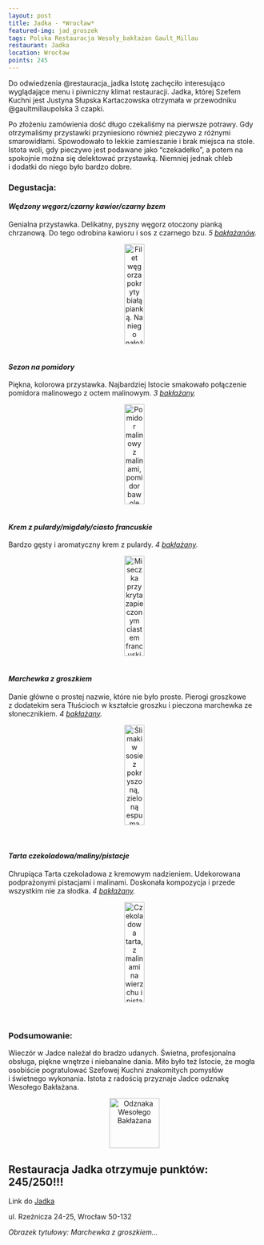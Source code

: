 ```yaml
---
layout: post
title: Jadka - *Wrocław*
featured-img: jad_groszek
tags: Polska Restauracja Wesoły_bakłażan Gault_Millau
restaurant: Jadka
location: Wrocław
points: 245
---
```

Do odwiedzenia @restauracja_jadka Istotę zachęciło interesująco wyglądające
menu i&nbsp;piwniczny klimat restauracji. Jadka,
której Szefem Kuchni jest Justyna Słupska Kartaczowska otrzymała w&nbsp;przewodniku @gaultmillaupolska
3&nbsp;czapki.

Po złożeniu zamówienia dość długo czekaliśmy na pierwsze potrawy.
Gdy otrzymaliśmy przystawki przyniesiono również pieczywo z&nbsp;różnymi smarowidłami.
Spowodowało to lekkie zamieszanie i&nbsp;brak miejsca na stole. Istota woli,
 gdy pieczywo jest podawane jako “czekadełko”, a&nbsp;potem na spokojnie można się delektować przystawką.
 Niemniej jednak chleb i&nbsp;dodatki do niego było bardzo dobre.


### Degustacja:

#### *Wędzony węgorz/czarny kawior/czarny bzem*

Genialna przystawka. Delikatny, pyszny węgorz otoczony pianką chrzanową. Do tego odrobina kawioru i&nbsp;sos z&nbsp;czarnego bzu. _5&nbsp;[bakłażanów]._

<center><div style="width:55%">
<img src="{{site.img_url}}/assets/img/posts/jad_wegorz.jpg" alt="Filet węgorza pokryty białą pianką. Na niego nałożony w jednym
rogu czarny kawior. Obok kółko z sosu z czarnego bzu"
height="200px" width="40px" />
</div></center>
<br />

#### *Sezon na pomidory*

Piękna, kolorowa przystawka. Najbardziej Istocie smakowało połączenie pomidora malinowego z&nbsp;octem
malinowym. _3&nbsp;[bakłażany]._
<center><div style="width:55%">
<img src="{{site.img_url}}/assets/img/posts/jad_pomidor.jpg" alt="Pomidor malinowy z malinami, pomidor bawole serce z
krążkami zielonej cebulki i małe pomidorki kolorowe"
height="200px" width="40px" />
</div></center>
<br />

#### *Krem z&nbsp;pulardy/migdały/ciasto francuskie*

Bardzo gęsty i&nbsp;aromatyczny krem z&nbsp;pulardy. _4&nbsp;[bakłażany]._
<center><div style="width:55%">
<img src="{{site.img_url}}/assets/img/posts/jad_krem.jpg" alt="Miseczka przykryta zapieczonym ciastem francuskim"
height="200px" width="40px" />
</div></center>
<br />

#### *Marchewka z&nbsp;groszkiem*

Danie główne o&nbsp;prostej nazwie, które nie było proste. Pierogi groszkowe z&nbsp;dodatekim sera Tłuścioch w&nbsp;kształcie
groszku i&nbsp;pieczona marchewka ze słonecznikiem.
_4&nbsp;[bakłażany]._
<center><div style="width:55%">
<img src="{{site.img_url}}/assets/img/posts/jad_march_groszek.jpg" alt="Ślimaki w sosie z pokryszoną, zieloną espumą" height="200px" width="40px" />
</div></center>
<br />&ensp;&ensp;

#### *Tarta czekoladowa/maliny/pistacje*

Chrupiąca Tarta czekoladowa z&nbsp;kremowym nadzieniem. Udekorowana podprażonymi pistacjami i&nbsp;malinami.
 Doskonała kompozycja i&nbsp;przede wszystkim nie za słodka. _4&nbsp;[bakłażany]._
<center><div style="width:55%">
<img src="{{site.img_url}}/assets/img/posts/jad_tarta.jpg" alt="Czekoladowa tarta, z malinami na wierzchu i pistacjami
w koło malin"
height="200px" width="40px" />
</div></center>
<br />&ensp;&ensp;


### Podsumowanie:

Wieczór w&nbsp;Jadce należał do bradzo udanych. Świetna, profesjonalna obsługa, piękne wnętrze i&nbsp;niebanalne dania.
Miło było też Istocie, że&nbsp;mogła osobiście pogratulować Szefowej Kuchni znakomitych pomysłów i&nbsp;świetnego wykonania.
Istota z&nbsp;radością przyznaje Jadce odznakę Wesołego Bakłażana.


<center><div style="width:30%">
 <img src="{{site.img_url}}/assets/img/odznaka_new.gif" alt="Odznaka Wesołego Bakłażana" height="100" width="auto" />
</div></center>



## Restauracja Jadka otrzymuje punktów: **245/250!!!**
Link do [Jadka]

ul. Rzeźnicza 24-25,
Wrocław 50-132

_Obrazek tytułowy: Marchewka z&nbsp;groszkiem..._

[Jadka]: http://jadka.pl/
[bakłażany]: /about#baklazan
[bakłażanów]: /about#baklazan



